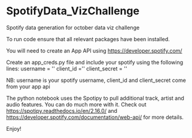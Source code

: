 # SpotifyData_VizChallenge
Spotify data generation for october data viz challenge

To run code ensure that all relevant packages have been installed.

You will need to create an App API using https://developer.spotify.com/

Create an app_creds.py file and include your spotify using the following lines:
username = ''
client_id =''
client_secret = ''

NB: username is your spotify username, client_id and client_secret come from your app api

The python notebook uses the Spotipy to pull additional track, artist and audio features.
You can do much more with it. Check out https://spotipy.readthedocs.io/en/2.16.0/ and https://developer.spotify.com/documentation/web-api/ for more details.

Enjoy!
